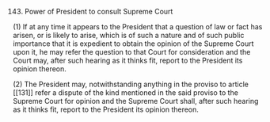 143. Power of President to consult Supreme Court

(1) If at any time it appears to the President that a question of law or fact has arisen, or is likely to arise, which is of such a nature and of such public importance that it is expedient to obtain the opinion of the Supreme Court upon it, he may refer the question to that Court for consideration and the Court may, after such hearing as it thinks fit, report to the President its opinion thereon.

(2) The President may, notwithstanding anything in the proviso to article [[131]]  refer a dispute of the kind mentioned in the said proviso to the Supreme Court for opinion and the Supreme Court shall, after such hearing as it thinks fit, report to the President its opinion thereon.

